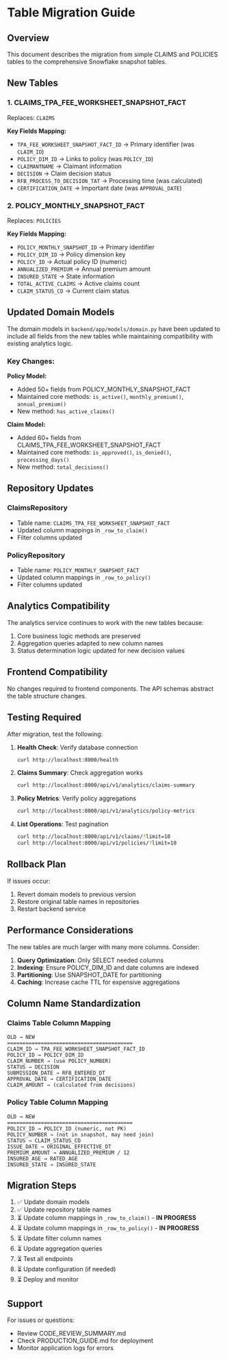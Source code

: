 # Table Migration Guide

## Overview
This document describes the migration from simple CLAIMS and POLICIES tables to the comprehensive Snowflake snapshot tables.

## New Tables

### 1. CLAIMS_TPA_FEE_WORKSHEET_SNAPSHOT_FACT
Replaces: `CLAIMS`

**Key Fields Mapping:**
- `TPA_FEE_WORKSHEET_SNAPSHOT_FACT_ID` → Primary identifier (was `CLAIM_ID`)
- `POLICY_DIM_ID` → Links to policy (was `POLICY_ID`)
- `CLAIMANTNAME` → Claimant information
- `DECISION` → Claim decision status
- `RFB_PROCESS_TO_DECISION_TAT` → Processing time (was calculated)
- `CERTIFICATION_DATE` → Important date (was `APPROVAL_DATE`)

### 2. POLICY_MONTHLY_SNAPSHOT_FACT
Replaces: `POLICIES`

**Key Fields Mapping:**
- `POLICY_MONTHLY_SNAPSHOT_ID` → Primary identifier
- `POLICY_DIM_ID` → Policy dimension key
- `POLICY_ID` → Actual policy ID (numeric)
- `ANNUALIZED_PREMIUM` → Annual premium amount
- `INSURED_STATE` → State information
- `TOTAL_ACTIVE_CLAIMS` → Active claims count
- `CLAIM_STATUS_CD` → Current claim status

## Updated Domain Models

The domain models in `backend/app/models/domain.py` have been updated to include all fields from the new tables while maintaining compatibility with existing analytics logic.

### Key Changes:

**Policy Model:**
- Added 50+ fields from POLICY_MONTHLY_SNAPSHOT_FACT
- Maintained core methods: `is_active()`, `monthly_premium()`, `annual_premium()`
- New method: `has_active_claims()`

**Claim Model:**
- Added 60+ fields from CLAIMS_TPA_FEE_WORKSHEET_SNAPSHOT_FACT
- Maintained core methods: `is_approved()`, `is_denied()`, `processing_days()`
- New method: `total_decisions()`

## Repository Updates

### ClaimsRepository
- Table name: `CLAIMS_TPA_FEE_WORKSHEET_SNAPSHOT_FACT`
- Updated column mappings in `_row_to_claim()`
- Filter columns updated

### PolicyRepository
- Table name: `POLICY_MONTHLY_SNAPSHOT_FACT`
- Updated column mappings in `_row_to_policy()`
- Filter columns updated

## Analytics Compatibility

The analytics service continues to work with the new tables because:
1. Core business logic methods are preserved
2. Aggregation queries adapted to new column names
3. Status determination logic updated for new decision values

## Frontend Compatibility

No changes required to frontend components. The API schemas abstract the table structure changes.

## Testing Required

After migration, test the following:

1. **Health Check**: Verify database connection
   ```bash
   curl http://localhost:8000/health
   ```

2. **Claims Summary**: Check aggregation works
   ```bash
   curl http://localhost:8000/api/v1/analytics/claims-summary
   ```

3. **Policy Metrics**: Verify policy aggregations
   ```bash
   curl http://localhost:8000/api/v1/analytics/policy-metrics
   ```

4. **List Operations**: Test pagination
   ```bash
   curl http://localhost:8000/api/v1/claims/?limit=10
   curl http://localhost:8000/api/v1/policies/?limit=10
   ```

## Rollback Plan

If issues occur:
1. Revert domain models to previous version
2. Restore original table names in repositories
3. Restart backend service

## Performance Considerations

The new tables are much larger with many more columns. Consider:
1. **Query Optimization**: Only SELECT needed columns
2. **Indexing**: Ensure POLICY_DIM_ID and date columns are indexed
3. **Partitioning**: Use SNAPSHOT_DATE for partitioning
4. **Caching**: Increase cache TTL for expensive aggregations

## Column Name Standardization

### Claims Table Column Mapping
```
OLD → NEW
=========================================
CLAIM_ID → TPA_FEE_WORKSHEET_SNAPSHOT_FACT_ID
POLICY_ID → POLICY_DIM_ID  
CLAIM_NUMBER → (use POLICY_NUMBER)
STATUS → DECISION
SUBMISSION_DATE → RFB_ENTERED_DT
APPROVAL_DATE → CERTIFICATION_DATE
CLAIM_AMOUNT → (calculated from decisions)
```

### Policy Table Column Mapping
```
OLD → NEW
=========================================
POLICY_ID → POLICY_ID (numeric, not PK)
POLICY_NUMBER → (not in snapshot, may need join)
STATUS → CLAIM_STATUS_CD
ISSUE_DATE → ORIGINAL_EFFECTIVE_DT
PREMIUM_AMOUNT → ANNUALIZED_PREMIUM / 12
INSURED_AGE → RATED_AGE
INSURED_STATE → INSURED_STATE
```

## Migration Steps

1. ✅ Update domain models
2. ✅ Update repository table names  
3. ⏳ Update column mappings in `_row_to_claim()` - **IN PROGRESS**
4. ⏳ Update column mappings in `_row_to_policy()` - **IN PROGRESS**
5. ⏳ Update filter column names
6. ⏳ Update aggregation queries
7. ⏳ Test all endpoints
8. ⏳ Update configuration (if needed)
9. ⏳ Deploy and monitor

## Support

For issues or questions:
- Review CODE_REVIEW_SUMMARY.md
- Check PRODUCTION_GUIDE.md for deployment
- Monitor application logs for errors

